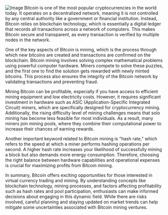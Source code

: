 
![Image](https://github.com/user-attachments/assets/b8266eee-691e-4ee1-99ef-bfa10d234fd4)
Bitcoin is one of the most popular cryptocurrencies in the world today. It operates on a decentralized network, meaning it is not controlled by any central authority like a government or financial institution. Instead, Bitcoin relies on blockchain technology, which is essentially a digital ledger that records all transactions across a network of computers. This makes Bitcoin secure and transparent, as every transaction is verified by multiple nodes in the network.

One of the key aspects of Bitcoin is mining, which is the process through which new bitcoins are created and transactions are confirmed on the blockchain. Bitcoin mining involves solving complex mathematical problems using powerful computer hardware. Miners compete to solve these puzzles, and the first one to find the solution gets rewarded with newly minted bitcoins. This process also ensures the integrity of the Bitcoin network by validating transactions and preventing fraud.

Mining Bitcoin can be profitable, especially if you have access to efficient mining equipment and low electricity costs. However, it requires significant investment in hardware such as ASIC (Application-Specific Integrated Circuit) miners, which are specifically designed for cryptocurrency mining. Additionally, the rising difficulty level of mining challenges means that solo mining has become less feasible for most individuals. As a result, many miners join mining pools, where they combine their computational power to increase their chances of earning rewards.

Another important keyword related to Bitcoin mining is "hash rate," which refers to the speed at which a miner performs hashing operations per second. A higher hash rate increases your likelihood of successfully mining a block but also demands more energy consumption. Therefore, choosing the right balance between hardware capabilities and operational expenses is crucial for maximizing profits from Bitcoin mining.

In summary, Bitcoin offers exciting opportunities for those interested in virtual currency trading and mining. By understanding concepts like blockchain technology, mining processes, and factors affecting profitability such as hash rates and pool participation, enthusiasts can make informed decisions about engaging in this dynamic field. While there are risks involved, careful planning and staying updated on market trends can help mitigate some uncertainties associated with Bitcoin mining ventures.